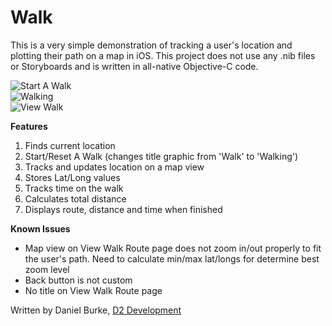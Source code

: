 # Walk

This is a very simple demonstration of tracking a user's location and plotting their path on a map in iOS.  This project does not use any .nib files or Storyboards and is written in all-native Objective-C code.

![Start A Walk](http://d2burke.com/github_images/walk-1.png "Start A Walk")  
![Walking](http://d2burke.com/github_images/walk-2.png "Walking")  
![View Walk](http://d2burke.com/github_images/walk-3.png "View Walk")

**Features**

1. Finds current location
2. Start/Reset A Walk (changes title graphic from 'Walk' to 'Walking')
3. Tracks and updates location on a map view
4. Stores Lat/Long values
5. Tracks time on the walk
6. Calculates total distance
7. Displays route, distance and time when finished

**Known Issues**

- Map view on View Walk Route page does not zoom in/out properly to fit the user's path.  Need to calculate min/max lat/longs for determine best zoom level
- Back button is not custom
- No title on View Walk Route page

Written by Daniel Burke, [D2 Development](http://www.d2burke.com)